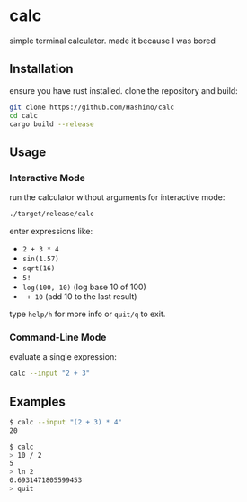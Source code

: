 # calc

simple terminal calculator. made it because I was bored

## Installation

ensure you have rust installed. clone the repository and build:

```bash
git clone https://github.com/Hashino/calc
cd calc
cargo build --release
```

## Usage

### Interactive Mode

run the calculator without arguments for interactive mode:

```bash
./target/release/calc
```

enter expressions like:
- `2 + 3 * 4`
- `sin(1.57)`
- `sqrt(16)`
- `5!`
- `log(100, 10)` (log base 10 of 100)
- ` + 10` (add 10 to the last result)

type `help/h` for more info or `quit/q` to exit.

### Command-Line Mode

evaluate a single expression:

```bash
calc --input "2 + 3"
```

## Examples

```bash
$ calc --input "(2 + 3) * 4"
20

$ calc
> 10 / 2
5
> ln 2
0.6931471805599453
> quit
```
